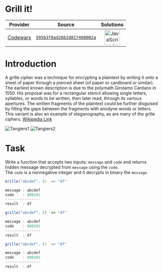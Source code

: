 [_metadata_:generated]: - "true"

# Grill it!

<!-- INFO TABLE BEGIN -->

| Provider                                        | Source                                                                               | Solutions                                                                                                                                                    |
| :---------------------------------------------: | :----------------------------------------------------------------------------------: | :----------------------------------------------------------------------------------------------------------------------------------------------------------: |
| [Codewars](../../../docs/providers/Codewars.md) | [`595b3f0ad26b2d817400002a`](https://www.codewars.com/kata/595b3f0ad26b2d817400002a) | [<img src="https://res.cloudinary.com/rascaltwo/image/upload/v1631924076/javascript_ehszr7.svg" alt="JavaScript" title="JavaScript" width="50" />](solve.js) |

<!-- INFO TABLE END -->

# Introduction 

A grille cipher was a technique for encrypting a plaintext by writing it onto a sheet of paper through a pierced sheet (of paper or cardboard or similar). The earliest known description is due to the polymath Girolamo Cardano in 1550. His proposal was for a rectangular stencil allowing single letters, syllables, or words to be written, then later read, through its various apertures. The written fragments of the plaintext could be further disguised by filling the gaps between the fragments with anodyne words or letters. This variant is also an example of steganography, as are many of the grille ciphers. 
<a href="https://en.wikipedia.org/wiki/Grille_(cryptography)">Wikipedia Link</a> 

![Tangiers1](https://upload.wikimedia.org/wikipedia/commons/8/8a/Tangiers1.png)
![Tangiers2](https://upload.wikimedia.org/wikipedia/commons/b/b9/Tangiers2.png)

# Task

Write a function that accepts two inputs: `message` and `code` and returns hidden message decrypted from `message` using the `code`.   
The `code` is a nonnegative integer and it decrypts in binary the `message`. 


```csharp
Grille("abcdef", 5)  => "df"

message : abcdef
code    : 000101
----------------
result  : df

```
```javascript
grille("abcdef", 5)  => "df"

message : abcdef
code    : 000101
----------------
result  : df

```
```java
grille("abcdef", 5)  => "df"

message : abcdef
code    : 000101
----------------
result  : df

```




